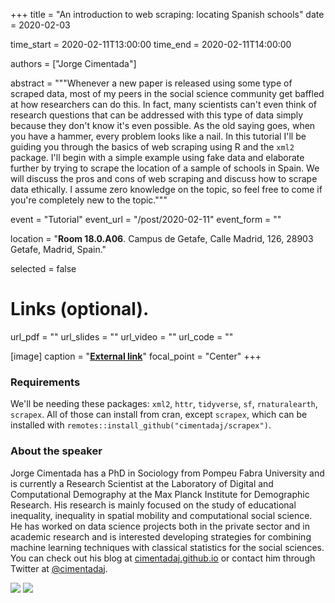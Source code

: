 +++
title = "An introduction to web scraping: locating Spanish schools"
date = 2020-02-03

time_start = 2020-02-11T13:00:00
time_end = 2020-02-11T14:00:00

authors = ["Jorge Cimentada"]

abstract = """Whenever a new paper is released using some type of scraped data, most of my peers in the social science community get baffled at how researchers can do this. In fact, many scientists can't even think of research questions that can be addressed with this type of data simply because they don't know it's even possible. As the old saying goes, when you have a hammer, every problem looks like a nail. In this tutorial I'll be guiding you through the basics of web scraping using R and the `xml2` package. I'll begin with a simple example using fake data and elaborate further by trying to scrape the location of a sample of schools in Spain. We will discuss the pros and cons of web scraping and discuss how to scrape data ethically. I assume zero knowledge on the topic, so feel free to come if you're completely new to the topic."""

event = "Tutorial"
event_url = "/post/2020-02-11"
event_form = ""

location = "**Room 18.0.A06**. Campus de Getafe, Calle Madrid, 126, 28903 Getafe, Madrid, Spain."
  
selected = false

# Links (optional).
url_pdf = ""
url_slides = ""
url_video = ""
url_code = ""

[image]
  caption = "[**External link**](https://github.com/cimentadaj)"
  focal_point = "Center" 
+++

### Requirements

We'll be needing these packages: `xml2`, `httr`, `tidyverse`, `sf`, `rnaturalearth`, `scrapex`. All of those can install from cran, except `scrapex`, which can be installed with
`remotes::install_github("cimentadaj/scrapex")`.

### About the speaker

Jorge Cimentada has a PhD in Sociology from Pompeu Fabra University and is currently a Research Scientist at the Laboratory of Digital and Computational Demography at the Max Planck Institute for Demographic Research. His research is mainly focused on the study of educational inequality, inequality in spatial mobility and computational social science. He has worked on data science projects both in the private sector and in academic research and is interested developing strategies for combining machine learning techniques with classical statistics for the social sciences. You can check out his blog at [cimentadaj.github.io](https://cimentadaj.github.io/about) or contact him through Twitter at [@cimentadaj](https://twitter.com/cimentadaj).

![](/img/sessions/2020-02-11-1.jpg)
![](/img/sessions/2020-02-11-2.jpg)
